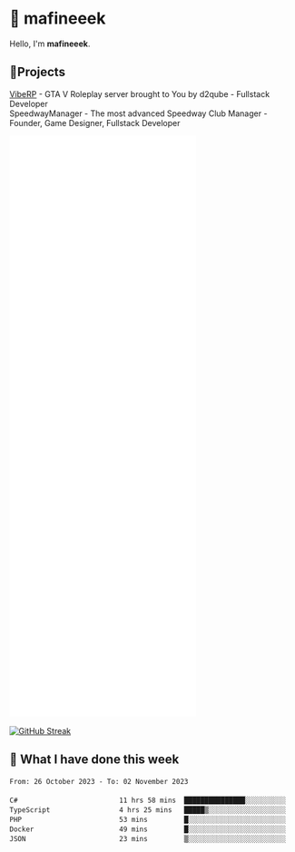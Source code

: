 # 👋 mafineeek
Hello, I'm **mafineeek**.

## 📝Projects

[VibeRP](https://v-rp.pl) - GTA V Roleplay server brought to You by d2qube - Fullstack Developer<br/>
SpeedwayManager - The most advanced Speedway Club Manager - Founder, Game Designer, Fullstack Developer


![](./github-metrics.svg)

[![GitHub Streak](https://streak-stats.demolab.com/?user=mafineeek)](https://git.io/streak-stats)

## 📰 What I have done this week
<!--START_SECTION:waka-->

```txt
From: 26 October 2023 - To: 02 November 2023

C#                         11 hrs 58 mins  ███████████████░░░░░░░░░░   59.45 %
TypeScript                 4 hrs 25 mins   █████▒░░░░░░░░░░░░░░░░░░░   21.99 %
PHP                        53 mins         █░░░░░░░░░░░░░░░░░░░░░░░░   04.39 %
Docker                     49 mins         █░░░░░░░░░░░░░░░░░░░░░░░░   04.13 %
JSON                       23 mins         ▒░░░░░░░░░░░░░░░░░░░░░░░░   01.96 %
```

<!--END_SECTION:waka-->
